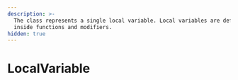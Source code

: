```yaml
---
description: >-
  The class represents a single local variable. Local variables are defined
  inside functions and modifiers.
hidden: true
---
```


# LocalVariable

